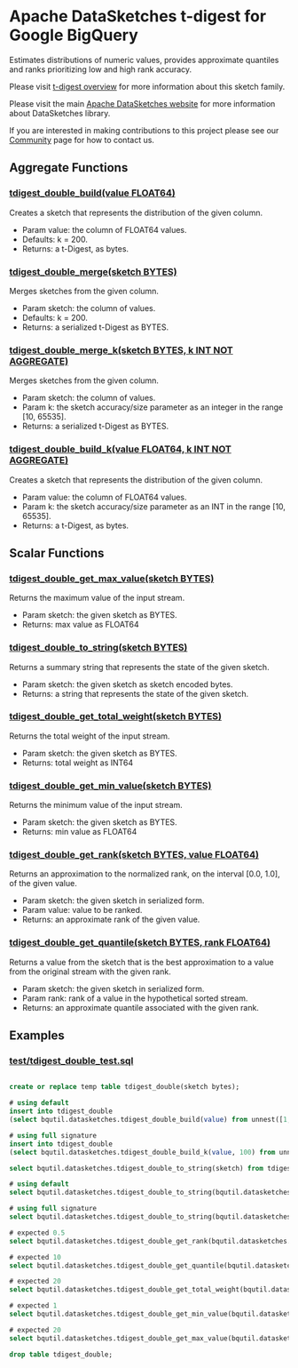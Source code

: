 <!--
    Licensed to the Apache Software Foundation (ASF) under one
    or more contributor license agreements.  See the NOTICE file
    distributed with this work for additional information
    regarding copyright ownership.  The ASF licenses this file
    to you under the Apache License, Version 2.0 (the
    "License"); you may not use this file except in compliance
    with the License.  You may obtain a copy of the License at

      http://www.apache.org/licenses/LICENSE-2.0

    Unless required by applicable law or agreed to in writing,
    software distributed under the License is distributed on an
    "AS IS" BASIS, WITHOUT WARRANTIES OR CONDITIONS OF ANY
    KIND, either express or implied.  See the License for the
    specific language governing permissions and limitations
    under the License.
-->

# Apache DataSketches t-digest for Google BigQuery

Estimates distributions of numeric values, provides approximate quantiles and ranks
prioritizing low and high rank accuracy.

Please visit 
[t-digest overview](https://datasketches.apache.org/docs/tdigest/tdigest.html) 
for more information about this sketch family.

Please visit the main 
[Apache DataSketches website](https://datasketches.apache.org) 
for more information about DataSketches library.

If you are interested in making contributions to this project please see our 
[Community](https://datasketches.apache.org/docs/Community/) 
page for how to contact us.

## Aggregate Functions

### [tdigest_double_build(value FLOAT64)](../tdigest/sqlx/tdigest_double_build.sqlx)
Creates a sketch that represents the distribution of the given column.

* Param value: the column of FLOAT64 values.
* Defaults: k = 200.
* Returns: a t\-Digest, as bytes.

### [tdigest_double_merge(sketch BYTES)](../tdigest/sqlx/tdigest_double_merge.sqlx)
Merges sketches from the given column.

* Param sketch: the column of values.
* Defaults: k = 200.
* Returns: a serialized t\-Digest as BYTES.

### [tdigest_double_merge_k(sketch BYTES, k INT NOT AGGREGATE)](../tdigest/sqlx/tdigest_double_merge_k.sqlx)
Merges sketches from the given column.

* Param sketch: the column of values.
* Param k: the sketch accuracy/size parameter as an integer in the range \[10, 65535\].
* Returns: a serialized t\-Digest as BYTES.

### [tdigest_double_build_k(value FLOAT64, k INT NOT AGGREGATE)](../tdigest/sqlx/tdigest_double_build_k.sqlx)
Creates a sketch that represents the distribution of the given column.

* Param value: the column of FLOAT64 values.
* Param k: the sketch accuracy/size parameter as an INT in the range \[10, 65535\].
* Returns: a t\-Digest, as bytes.

## Scalar Functions

### [tdigest_double_get_max_value(sketch BYTES)](../tdigest/sqlx/tdigest_double_get_max_value.sqlx)
Returns the maximum value of the input stream.

* Param sketch: the given sketch as BYTES.
* Returns: max value as FLOAT64

### [tdigest_double_to_string(sketch BYTES)](../tdigest/sqlx/tdigest_double_to_string.sqlx)
Returns a summary string that represents the state of the given sketch.

* Param sketch: the given sketch as sketch encoded bytes.
* Returns: a string that represents the state of the given sketch.

### [tdigest_double_get_total_weight(sketch BYTES)](../tdigest/sqlx/tdigest_double_get_total_weight.sqlx)
Returns the total weight of the input stream.

* Param sketch: the given sketch as BYTES.
* Returns: total weight as INT64

### [tdigest_double_get_min_value(sketch BYTES)](../tdigest/sqlx/tdigest_double_get_min_value.sqlx)
Returns the minimum value of the input stream.

* Param sketch: the given sketch as BYTES.
* Returns: min value as FLOAT64

### [tdigest_double_get_rank(sketch BYTES, value FLOAT64)](../tdigest/sqlx/tdigest_double_get_rank.sqlx)
Returns an approximation to the normalized rank, on the interval \[0.0, 1.0\], of the given value.

* Param sketch: the given sketch in serialized form.
* Param value: value to be ranked.
* Returns: an approximate rank of the given value.

### [tdigest_double_get_quantile(sketch BYTES, rank FLOAT64)](../tdigest/sqlx/tdigest_double_get_quantile.sqlx)
Returns a value from the sketch that is the best approximation to a value from the original stream with the given rank.

* Param sketch: the given sketch in serialized form.
* Param rank: rank of a value in the hypothetical sorted stream.
* Returns: an approximate quantile associated with the given rank.

## Examples

### [test/tdigest_double_test.sql](../tdigest/test/tdigest_double_test.sql)
```sql

create or replace temp table tdigest_double(sketch bytes);

# using default
insert into tdigest_double
(select bqutil.datasketches.tdigest_double_build(value) from unnest([1,2,3,4,5,6,7,8,9,10]) as value);

# using full signature
insert into tdigest_double
(select bqutil.datasketches.tdigest_double_build_k(value, 100) from unnest([11,12,13,14,15,16,17,18,19,20]) as value);

select bqutil.datasketches.tdigest_double_to_string(sketch) from tdigest_double;

# using default
select bqutil.datasketches.tdigest_double_to_string(bqutil.datasketches.tdigest_double_merge(sketch)) from tdigest_double;

# using full signature
select bqutil.datasketches.tdigest_double_to_string(bqutil.datasketches.tdigest_double_merge_k(sketch, 100)) from tdigest_double;

# expected 0.5
select bqutil.datasketches.tdigest_double_get_rank(bqutil.datasketches.tdigest_double_merge(sketch), 10) from tdigest_double;

# expected 10
select bqutil.datasketches.tdigest_double_get_quantile(bqutil.datasketches.tdigest_double_merge(sketch), 0.5) from tdigest_double;

# expected 20
select bqutil.datasketches.tdigest_double_get_total_weight(bqutil.datasketches.tdigest_double_merge(sketch)) from tdigest_double;

# expected 1
select bqutil.datasketches.tdigest_double_get_min_value(bqutil.datasketches.tdigest_double_merge(sketch)) from tdigest_double;

# expected 20
select bqutil.datasketches.tdigest_double_get_max_value(bqutil.datasketches.tdigest_double_merge(sketch)) from tdigest_double;

drop table tdigest_double;
```
